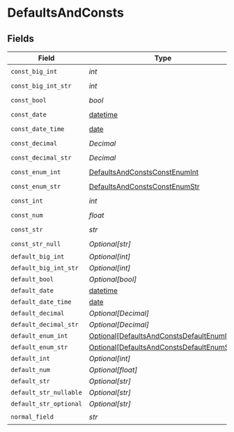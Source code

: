 # DefaultsAndConsts


## Fields

| Field                                                                                               | Type                                                                                                | Required                                                                                            | Description                                                                                         |
| --------------------------------------------------------------------------------------------------- | --------------------------------------------------------------------------------------------------- | --------------------------------------------------------------------------------------------------- | --------------------------------------------------------------------------------------------------- |
| `const_big_int`                                                                                     | *int*                                                                                               | :heavy_check_mark:                                                                                  | N/A                                                                                                 |
| `const_big_int_str`                                                                                 | *int*                                                                                               | :heavy_check_mark:                                                                                  | N/A                                                                                                 |
| `const_bool`                                                                                        | *bool*                                                                                              | :heavy_check_mark:                                                                                  | N/A                                                                                                 |
| `const_date`                                                                                        | [datetime](https://docs.python.org/3/library/datetime.html#datetime-objects)                        | :heavy_check_mark:                                                                                  | N/A                                                                                                 |
| `const_date_time`                                                                                   | [date](https://docs.python.org/3/library/datetime.html#date-objects)                                | :heavy_check_mark:                                                                                  | N/A                                                                                                 |
| `const_decimal`                                                                                     | *Decimal*                                                                                           | :heavy_check_mark:                                                                                  | N/A                                                                                                 |
| `const_decimal_str`                                                                                 | *Decimal*                                                                                           | :heavy_check_mark:                                                                                  | N/A                                                                                                 |
| `const_enum_int`                                                                                    | [DefaultsAndConstsConstEnumInt](../../models/shared/defaultsandconstsconstenumint.md)               | :heavy_check_mark:                                                                                  | N/A                                                                                                 |
| `const_enum_str`                                                                                    | [DefaultsAndConstsConstEnumStr](../../models/shared/defaultsandconstsconstenumstr.md)               | :heavy_check_mark:                                                                                  | N/A                                                                                                 |
| `const_int`                                                                                         | *int*                                                                                               | :heavy_check_mark:                                                                                  | N/A                                                                                                 |
| `const_num`                                                                                         | *float*                                                                                             | :heavy_check_mark:                                                                                  | N/A                                                                                                 |
| `const_str`                                                                                         | *str*                                                                                               | :heavy_check_mark:                                                                                  | N/A                                                                                                 |
| `const_str_null`                                                                                    | *Optional[str]*                                                                                     | :heavy_check_mark:                                                                                  | N/A                                                                                                 |
| `default_big_int`                                                                                   | *Optional[int]*                                                                                     | :heavy_minus_sign:                                                                                  | N/A                                                                                                 |
| `default_big_int_str`                                                                               | *Optional[int]*                                                                                     | :heavy_minus_sign:                                                                                  | N/A                                                                                                 |
| `default_bool`                                                                                      | *Optional[bool]*                                                                                    | :heavy_minus_sign:                                                                                  | N/A                                                                                                 |
| `default_date`                                                                                      | [datetime](https://docs.python.org/3/library/datetime.html#datetime-objects)                        | :heavy_minus_sign:                                                                                  | N/A                                                                                                 |
| `default_date_time`                                                                                 | [date](https://docs.python.org/3/library/datetime.html#date-objects)                                | :heavy_minus_sign:                                                                                  | N/A                                                                                                 |
| `default_decimal`                                                                                   | *Optional[Decimal]*                                                                                 | :heavy_minus_sign:                                                                                  | N/A                                                                                                 |
| `default_decimal_str`                                                                               | *Optional[Decimal]*                                                                                 | :heavy_minus_sign:                                                                                  | N/A                                                                                                 |
| `default_enum_int`                                                                                  | [Optional[DefaultsAndConstsDefaultEnumInt]](../../models/shared/defaultsandconstsdefaultenumint.md) | :heavy_minus_sign:                                                                                  | N/A                                                                                                 |
| `default_enum_str`                                                                                  | [Optional[DefaultsAndConstsDefaultEnumStr]](../../models/shared/defaultsandconstsdefaultenumstr.md) | :heavy_minus_sign:                                                                                  | N/A                                                                                                 |
| `default_int`                                                                                       | *Optional[int]*                                                                                     | :heavy_minus_sign:                                                                                  | N/A                                                                                                 |
| `default_num`                                                                                       | *Optional[float]*                                                                                   | :heavy_minus_sign:                                                                                  | N/A                                                                                                 |
| `default_str`                                                                                       | *Optional[str]*                                                                                     | :heavy_minus_sign:                                                                                  | N/A                                                                                                 |
| `default_str_nullable`                                                                              | *Optional[str]*                                                                                     | :heavy_minus_sign:                                                                                  | N/A                                                                                                 |
| `default_str_optional`                                                                              | *Optional[str]*                                                                                     | :heavy_minus_sign:                                                                                  | N/A                                                                                                 |
| `normal_field`                                                                                      | *str*                                                                                               | :heavy_check_mark:                                                                                  | N/A                                                                                                 |